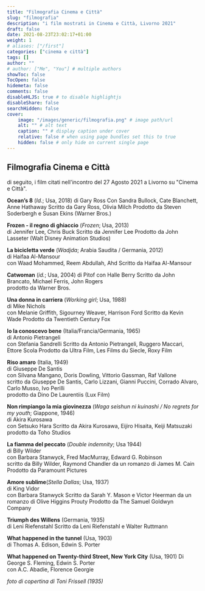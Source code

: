 ```yaml
---
title: "Filmografia Cinema e Città"
slug: "filmografia"
description: "i film mostrati in Cinema e Città, Livorno 2021"
draft: false
date: 2021-08-23T23:02:17+01:00
weight: 1
# aliases: ["/first"]
categories: ["cinema e città"]
tags: []
author: ""
# author: ["Me", "You"] # multiple authors
showToc: false
TocOpen: false
hidemeta: false
comments: false
disableHLJS: true # to disable highlightjs
disableShare: false
searchHidden: false
cover:
    image: "/images/generic/filmografia.png" # image path/url
    alt: "" # alt text
    caption: "" # display caption under cover
    relative: false # when using page bundles set this to true
    hidden: false # only hide on current single page
---
```



## Filmografia Cinema e Città

di seguito, i film citati nell'incontro del 27 Agosto 2021 a Livorno su "Cinema e Città".

**Ocean’s 8** (_Id._; Usa, 2018)
di Gary Ross
Con Sandra Bullock, Cate Blanchett, Anne Hathaway
Scritto da Gary Ross, Olivia Milch
Prodotto da Steven Soderbergh e Susan Ekins (Warner Bros.)

**Frozen - il regno di ghiaccio** (_Frozen_; Usa, 2013)  
di Jennifer Lee, Chris Buck
Scritto da Jennifer Lee
Prodotto da John Lasseter (Walt Disney Animation Studios)

**La bicicletta verde** (_Wadjda_; Arabia Saudita / Germania, 2012)  
di Haifaa Al-Mansour  
con Waad Mohammed, Reem Abdullah, Ahd
Scritto da Haifaa Al-Mansour

**Catwoman** (_id._; Usa, 2004)
di Pitof
con Halle Berry
Scritto da John Brancato, Michael Ferris, John Rogers  
prodotto da Warner Bros.

**Una donna in carriera** (_Working girl_; Usa, 1988)  
di Mike Nichols  
con Melanie Griffith, Sigourney Weaver, Harrison Ford
Scritto da Kevin Wade
Prodotto da Twentieth Century Fox

**Io la conoscevo bene** (Italia/Francia/Germania, 1965)  
di Antonio Pietrangeli  
con Stefania Sandrelli
Scritto da Antonio Pietrangeli, Ruggero Maccari, Ettore Scola
Prodotto da Ultra Film, Les Films du Siecle, Roxy Film

**Riso amaro** (Italia, 1949)  
di Giuseppe De Santis  
con Silvana Mangano, Doris Dowling, Vittorio Gassman, Raf Vallone  
scritto da Giuseppe De Santis, Carlo Lizzani, Gianni Puccini, Corrado Alvaro, Carlo Musso, Ivo Perilli  
prodotto da Dino De Laurentiis (Lux Film)

**Non rimpiango la mia giovinezza** (_Waga seishun ni kuinashi / No regrets for my youth_; Giappone, 1946)  
di Akira Kurosawa  
con Setsuko Hara
Scritto da Akira Kurosawa, Eijiro Hisaita, Keiji Matsuzaki  
prodotto da Toho Studios

**La fiamma del peccato** (_Double indemnity_; Usa 1944)  
di Billy Wilder  
con Barbara Stanwyck, Fred MacMurray, Edward G. Robinson  
scritto da Billy Wilder, Raymond Chandler da un romanzo di James M. Cain
Prodotto da Paramount Pictures

**Amore sublime**(_Stella Dallas_; Usa, 1937)  
di King Vidor  
con Barbara Stanwyck
Scritto da Sarah Y. Mason e Victor Heerman da un romanzo di Olive Higgins Prouty
Prodotto da The Samuel Goldwyn Company

**Triumph des Willens** (Germania, 1935)  
di Leni Riefenstahl
Scritto da Leni Riefenstahl e Walter Ruttmann

**What happened in the tunnel** (Usa, 1903)  
di Thomas A. Edison, Edwin S. Porter

**What happened on Twenty-third Street, New York City** (Usa, 1901)
Di George S. Fleming, Edwin S. Porter  
con A.C. Abadie, Florence Georgie

_foto di copertina di Toni Frissell (1935)_
